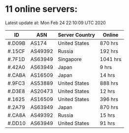 # 11 online servers:

Latest update at: Mon Feb 24 22:10:09 UTC 2020

| ID | ASN | Server Country | Online |
| -- | --- | -------------- | ------ |
| #.D09B | AS174 | United States | 870 hrs |
| #.15CF | AS49392 | Russia | 192 hrs |
| #.7F1D | AS63949 | Singapore | 1041 hrs |
| #.42A0 | AS63949 | Japan | 9 hrs |
| #.CABA | AS16509 | Japan | 14 hrs |
| #.9FC3 | AS53889 | United States | 888 hrs |
| #.D3E8 | AS20473 | United States | 12 hrs |
| #.1625 | AS16509 | United States | 396 hrs |
| #.2A79 | AS63949 | Japan | 870 hrs |
| #.CA8A | AS49392 | Russia | 15 hrs |
| #.DD10 | AS63949 | United States | 91 hrs |

